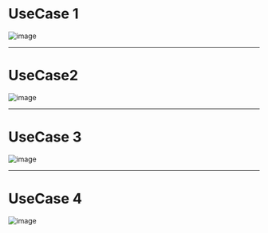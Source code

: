 # UseCase 1

![image](https://user-images.githubusercontent.com/49024958/115995685-4068ca00-a617-11eb-8023-c2120c7d3342.png)
<hr>

# UseCase2

![image](https://user-images.githubusercontent.com/49024958/115984092-3e374900-a5e0-11eb-836e-2772d75a33d4.png)

<hr>

# UseCase 3

![image](https://user-images.githubusercontent.com/55435898/115954626-f1df0100-a52c-11eb-9d38-4327a876f37e.png)


<hr>

# UseCase 4
![image](https://user-images.githubusercontent.com/55435898/115954633-fb686900-a52c-11eb-9162-e6c6131b8132.png)
